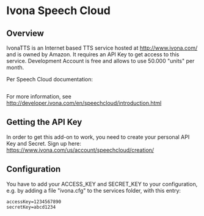 # Ivona Speech Cloud

## Overview

IvonaTTS is an Internet based TTS service hosted at http://www.ivona.com/ and is owned by Amazon. 
It requires an API Key to get access to this service. Development Account is free and allows to use 50.000 "units" per month.

Per Speech Cloud documentation:
```A unit is a measure of the size of a text string sent for conversion into speech. A single unit consists of 200 characters, rounded up to the nearest whole unit for any given request. 
```

For more information, see http://developer.ivona.com/en/speechcloud/introduction.html

## Getting the API Key

In order to get this add-on to work, you need to create your personal API Key and Secret. 
Sign up here:
https://www.ivona.com/us/account/speechcloud/creation/

## Configuration

You have to add your ACCESS_KEY and SECRET_KEY to your configuration, e.g. by adding a file "ivona.cfg" to the services folder, with this entry:

```
accessKey=1234567890
secretKey=abcd1234
```